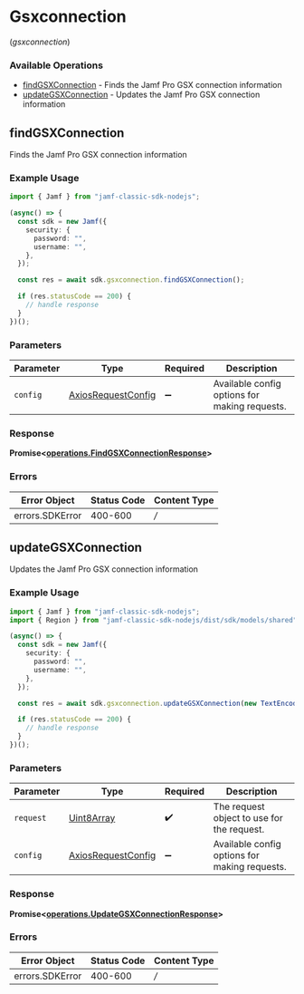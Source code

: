 # Gsxconnection
(*gsxconnection*)

### Available Operations

* [findGSXConnection](#findgsxconnection) - Finds the Jamf Pro GSX connection information
* [updateGSXConnection](#updategsxconnection) - Updates the Jamf Pro GSX connection information

## findGSXConnection

Finds the Jamf Pro GSX connection information

### Example Usage

```typescript
import { Jamf } from "jamf-classic-sdk-nodejs";

(async() => {
  const sdk = new Jamf({
    security: {
      password: "",
      username: "",
    },
  });

  const res = await sdk.gsxconnection.findGSXConnection();

  if (res.statusCode == 200) {
    // handle response
  }
})();
```

### Parameters

| Parameter                                                    | Type                                                         | Required                                                     | Description                                                  |
| ------------------------------------------------------------ | ------------------------------------------------------------ | ------------------------------------------------------------ | ------------------------------------------------------------ |
| `config`                                                     | [AxiosRequestConfig](https://axios-http.com/docs/req_config) | :heavy_minus_sign:                                           | Available config options for making requests.                |


### Response

**Promise<[operations.FindGSXConnectionResponse](../../sdk/models/operations/findgsxconnectionresponse.md)>**
### Errors

| Error Object    | Status Code     | Content Type    |
| --------------- | --------------- | --------------- |
| errors.SDKError | 400-600         | */*             |

## updateGSXConnection

Updates the Jamf Pro GSX connection information

### Example Usage

```typescript
import { Jamf } from "jamf-classic-sdk-nodejs";
import { Region } from "jamf-classic-sdk-nodejs/dist/sdk/models/shared";

(async() => {
  const sdk = new Jamf({
    security: {
      password: "",
      username: "",
    },
  });

  const res = await sdk.gsxconnection.updateGSXConnection(new TextEncoder().encode("0xf6280edaC8"));

  if (res.statusCode == 200) {
    // handle response
  }
})();
```

### Parameters

| Parameter                                                    | Type                                                         | Required                                                     | Description                                                  |
| ------------------------------------------------------------ | ------------------------------------------------------------ | ------------------------------------------------------------ | ------------------------------------------------------------ |
| `request`                                                    | [Uint8Array](../../models/.md)                               | :heavy_check_mark:                                           | The request object to use for the request.                   |
| `config`                                                     | [AxiosRequestConfig](https://axios-http.com/docs/req_config) | :heavy_minus_sign:                                           | Available config options for making requests.                |


### Response

**Promise<[operations.UpdateGSXConnectionResponse](../../sdk/models/operations/updategsxconnectionresponse.md)>**
### Errors

| Error Object    | Status Code     | Content Type    |
| --------------- | --------------- | --------------- |
| errors.SDKError | 400-600         | */*             |
